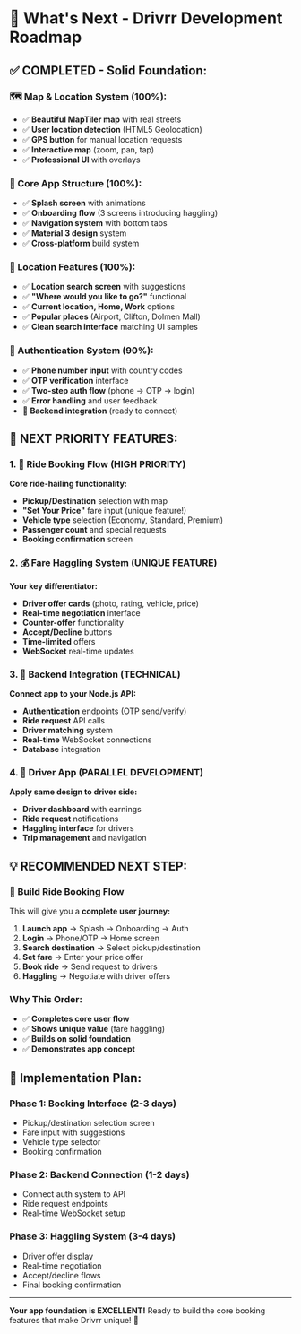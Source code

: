 # 🚀 What's Next - Drivrr Development Roadmap

## ✅ **COMPLETED - Solid Foundation:**

### **🗺️ Map & Location System (100%):**
- ✅ **Beautiful MapTiler map** with real streets
- ✅ **User location detection** (HTML5 Geolocation)
- ✅ **GPS button** for manual location requests
- ✅ **Interactive map** (zoom, pan, tap)
- ✅ **Professional UI** with overlays

### **📱 Core App Structure (100%):**
- ✅ **Splash screen** with animations
- ✅ **Onboarding flow** (3 screens introducing haggling)
- ✅ **Navigation system** with bottom tabs
- ✅ **Material 3 design** system
- ✅ **Cross-platform** build system

### **📍 Location Features (100%):**
- ✅ **Location search screen** with suggestions
- ✅ **"Where would you like to go?"** functional
- ✅ **Current location, Home, Work** options
- ✅ **Popular places** (Airport, Clifton, Dolmen Mall)
- ✅ **Clean search interface** matching UI samples

### **🔐 Authentication System (90%):**
- ✅ **Phone number input** with country codes
- ✅ **OTP verification** interface
- ✅ **Two-step auth flow** (phone → OTP → login)
- ✅ **Error handling** and user feedback
- 🔄 **Backend integration** (ready to connect)

## 🎯 **NEXT PRIORITY FEATURES:**

### **1. 🚗 Ride Booking Flow (HIGH PRIORITY)**
**Core ride-hailing functionality:**
- **Pickup/Destination** selection with map
- **"Set Your Price"** fare input (unique feature!)
- **Vehicle type** selection (Economy, Standard, Premium)
- **Passenger count** and special requests
- **Booking confirmation** screen

### **2. 💰 Fare Haggling System (UNIQUE FEATURE)**
**Your key differentiator:**
- **Driver offer cards** (photo, rating, vehicle, price)
- **Real-time negotiation** interface
- **Counter-offer** functionality
- **Accept/Decline** buttons
- **Time-limited** offers
- **WebSocket** real-time updates

### **3. 🔗 Backend Integration (TECHNICAL)**
**Connect app to your Node.js API:**
- **Authentication** endpoints (OTP send/verify)
- **Ride request** API calls
- **Driver matching** system
- **Real-time** WebSocket connections
- **Database** integration

### **4. 🚗 Driver App (PARALLEL DEVELOPMENT)**
**Apply same design to driver side:**
- **Driver dashboard** with earnings
- **Ride request** notifications
- **Haggling interface** for drivers
- **Trip management** and navigation

## 💡 **RECOMMENDED NEXT STEP:**

### **🎯 Build Ride Booking Flow**

This will give you a **complete user journey:**
1. **Launch app** → Splash → Onboarding → Auth
2. **Login** → Phone/OTP → Home screen
3. **Search destination** → Select pickup/destination
4. **Set fare** → Enter your price offer
5. **Book ride** → Send request to drivers
6. **Haggling** → Negotiate with driver offers

### **Why This Order:**
- ✅ **Completes core user flow** 
- ✅ **Shows unique value** (fare haggling)
- ✅ **Builds on solid foundation** 
- ✅ **Demonstrates app concept**

## 🔧 **Implementation Plan:**

### **Phase 1: Booking Interface (2-3 days)**
- Pickup/destination selection screen
- Fare input with suggestions
- Vehicle type selector
- Booking confirmation

### **Phase 2: Backend Connection (1-2 days)**
- Connect auth system to API
- Ride request endpoints
- Real-time WebSocket setup

### **Phase 3: Haggling System (3-4 days)**
- Driver offer display
- Real-time negotiation
- Accept/decline flows
- Final booking confirmation

---

**Your app foundation is EXCELLENT!** Ready to build the core booking features that make Drivrr unique! 🎯
